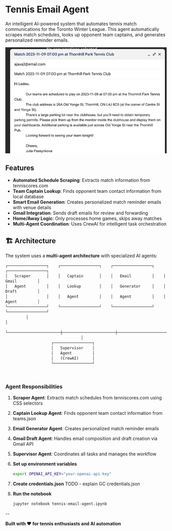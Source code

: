 # Tennis Email Agent

An intelligent AI-powered system that automates tennis match communications for the Toronto Winter League. This agent automatically scrapes match schedules, looks up opponent team captains, and generates personalized reminder emails.

![img.png](img.png)

## Features

- **Automated Schedule Scraping**: Extracts match information from tenniscores.com
- **Team Captain Lookup**: Finds opponent team contact information from local database
- **Smart Email Generation**: Creates personalized match reminder emails with venue details
- **Gmail Integration**: Sends draft emails for review and forwarding
- **Home/Away Logic**: Only processes home games, skips away matches
- **Multi-Agent Coordination**: Uses CrewAI for intelligent task orchestration

## 🏗️ Architecture

The system uses a **multi-agent architecture** with specialized AI agents:

```
┌─────────────────┐    ┌─────────────────┐    ┌─────────────────┐    ┌─────────────────┐
│   Scraper       │    │   Captain       │    │   Email         │    │   Gmail         │
│   Agent         │    │   Lookup        │    │   Generator     │    │   Draft         │
│                 │    │   Agent         │    │   Agent         │    │   Agent         │
└─────────────────┘    └─────────────────┘    └─────────────────┘    └─────────────────┘
         │                                                                       │
         └───────────────────────┼───────────────────────┼───────────────────────┘
                                 │                       
                    ┌─────────────────┐                 
                    │   Supervisor    │                 
                    │   Agent         │                 
                    │   (CrewAI)      │                 
                    └─────────────────┘                 
                                                         
                   
```

### Agent Responsibilities

1. **Scraper Agent**: Extracts match schedules from tenniscores.com using CSS selectors
2. **Captain Lookup Agent**: Finds opponent team contact information from teams.json
3. **Email Generator Agent**: Creates personalized match reminder emails
4. **Gmail Draft Agent**: Handles email composition and draft creation via Gmail API
5. **Supervisor Agent**: Coordinates all tasks and manages the workflow


4. **Set up environment variables**
   ```bash
   export OPENAI_API_KEY="your-openai-api-key"
   ```

5. **Create credentials.json**
    TODO - explain GC credentials.json

6. **Run the notebook**
   ```bash
   jupyter notebook tennis-email-agent.ipynb
   ```
--

**Built with ❤️ for tennis enthusiasts and AI automation**
